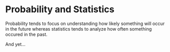 # Probability and Statistics

Probability tends to focus on understanding how likely something will occur in the future whereas statistics tends to analyze how often something occured in the past.

And yet...
